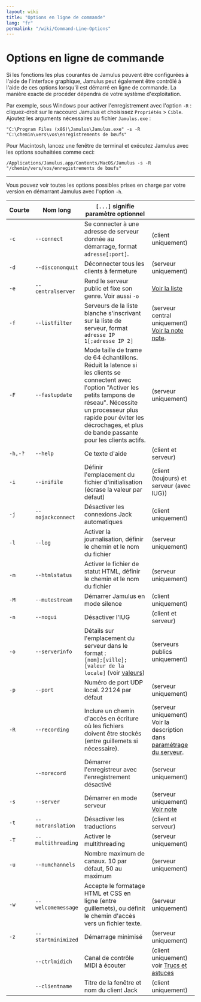 ```yaml
---
layout: wiki
title: "Options en ligne de commande"
lang: "fr"
permalink: "/wiki/Command-Line-Options"
---
```


# Options en ligne de commande

Si les fonctions les plus courantes de Jamulus peuvent être configurées à l'aide de l'interface graphique, Jamulus peut également être contrôlé à l'aide de ces options lorsqu'il est démarré en ligne de commande. La manière exacte de procéder dépendra de votre système d'exploitation.

Par exemple, sous Windows pour activer l'enregistrement avec l'option `-R` : cliquez-droit sur le raccourci Jamulus et choisissez `Propriétés` > `Cible`. Ajoutez les arguments nécessaires au fichier `Jamulus.exe` :

```shell
"C:\Program Files (x86)\Jamulus\Jamulus.exe" -s -R "C:\chemin\vers\vos\enregistrements de bœufs"
```

Pour Macintosh, lancez une fenêtre de terminal et exécutez Jamulus avec les options souhaitées comme ceci:

```shell
/Applications/Jamulus.app/Contents/MacOS/Jamulus -s -R "/chemin/vers/vos/enregistrements de bœufs"
```

***

Vous pouvez voir toutes les options possibles prises en charge par votre version en démarrant Jamulus avec l'option `-h`.


| Courte | Nom long  | `[...]` signifie paramètre optionnel     |  |
|--------|-----------|----------------------------------|-----------|
|    `-c` |`--connect`        | Se connecter à une adresse de serveur donnée au démarrage, format `adresse[:port]`. | (client uniquement) |
|    `-d` |`--discononquit`   | Déconnecter tous les clients à fermeture | (serveur uniquement) |
|    `-e` |`--centralserver`  | Rend le serveur public et fixe son genre. Voir aussi `-o`| [Voir la liste](Central-Servers) |
|    `-f` |`--listfilter`     | Serveurs de la liste blanche s'inscrivant sur la liste de serveur, format `adresse IP 1[;adresse IP 2]` | (serveur central uniquement) [Voir la note note](Choosing-a-Server-Type#3-central). |
|    `-F` |`--fastupdate`     | Mode taille de trame de 64 échantillons. Réduit la latence si les clients se connectent avec l'option "Activer les petits tampons de réseau". Nécessite un processeur plus rapide pour éviter les décrochages, et plus de bande passante pour les clients actifs. | (serveur uniquement) |
| `-h,-?` |`--help`           | Ce texte d'aide | (client et serveur) |
|    `-i` |`--inifile`        | Définir l'emplacement du fichier d'initialisation (écrase la valeur par défaut) | (client (toujours) et serveur (avec IUG)) |
|    `-j` |`--nojackconnect`  | Désactiver les connexions Jack automatiques | (client uniquement) |
|    `-l` |`--log` | Activer la journalisation, définir le chemin et le nom du fichier | (serveur uniquement) |
|    `-m` |`--htmlstatus`     | Activer le fichier de statut HTML, définir le chemin et le nom du fichier | (serveur uniquement) |
|    `-M` |`--mutestream`     | Démarrer Jamulus en mode silence | (client uniquement) |
|    `-n` |`--nogui`          | Désactiver l'IUG | (client et serveur) |
|    `-o` |`--serverinfo`     | Détails sur l'emplacement du serveur dans le format : <br/>`[nom];[ville];[valeur de la locale]` (voir [valeurs](https://doc.qt.io/qt-5/qlocale.html#Country-enum))| (serveurs publics uniquement) |
|    `-p` |`--port`           | Numéro de port UDP local. 22124 par défaut | (serveur uniquement) |
|    `-R` |`--recording`      | Inclure un chemin d'accès en écriture où les fichiers doivent être stockés (entre guillemets si nécessaire). | (serveur uniquement) Voir la description dans [paramétrage du serveur](Server-Win-Mac#recording). |
|       | `--norecord`      | Démarrer l'enregistreur avec l'enregistrement désactivé | (serveur uniquement) |
|    `-s` |`--server`         | Démarrer en mode serveur | (serveur uniquement) [Voir note](Choosing-a-Server-Type) |
|    `-t` |`--notranslation`  | Désactiver les traductions | (client et serveur) |
|    `-T` |`--multithreading` | Activer le multithreading | (serveur uniquement) |
|    `-u` |`--numchannels`    | Nombre maximum de canaux. 10 par défaut, 50 au maximum | (serveur  uniquement) |
|    `-w` |`--welcomemessage` | Accepte le formatage  HTML et CSS en ligne (entre guillemets), ou définit le chemin d'accès vers un fichier texte. | (serveur uniquement) |
|    `-z` |`--startminimized` | Démarrage minimisé | (serveur uniquement) |
|       |`--ctrlmidich`     | Canal de contrôle MIDI à écouter | (client uniquement) voir [Trucs et astuces](Tips-Tricks-More) |
|       |`--clientname`     | Titre de la fenêtre et nom du client Jack | (client uniquement) |
